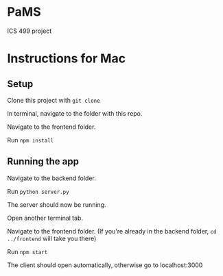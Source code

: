 # PaMS
ICS 499 project



# Instructions for Mac
## Setup
Clone this project with `git clone` 

In terminal, navigate to the folder with this repo.

Navigate to the frontend folder.

Run `npm install`

## Running the app

Navigate to the backend folder.

Run `python server.py`

The server should now be running.

Open another terminal tab.

Navigate to the frontend folder. (If you're already in the backend folder, `cd ../frontend` will take you there)

Run `npm start`

The client should open automatically, otherwise go to localhost:3000
